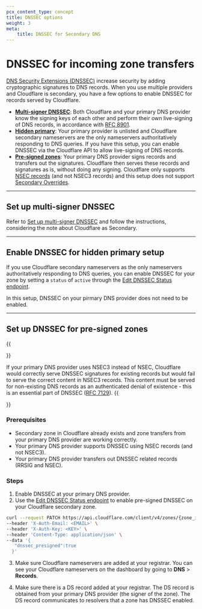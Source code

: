 ```yaml
---
pcx_content_type: concept
title: DNSSEC options
weight: 3
meta:
    title: DNSSEC for Secondary DNS
---
```


# DNSSEC for incoming zone transfers

[DNS Security Extensions (DNSSEC)](https://www.cloudflare.com/dns/dnssec/how-dnssec-works/) increase security by adding cryptographic signatures to DNS records. When you use multiple providers and Cloudflare is secondary, you have a few options to enable DNSSEC for records served by Cloudflare.

- **[Multi-signer DNSSEC](/dns/dnssec/multi-signer-dnssec/setup/)**: Both Cloudflare and your primary DNS provider know the signing keys of each other and perform their own live-signing of DNS records, in accordance with [RFC 8901](https://www.rfc-editor.org/rfc/rfc8901.html).
- **[Hidden primary](#enable-dnssec-for-hidden-primary-setup)**: Your primary provider is unlisted and Cloudflare secondary nameservers are the only nameservers authoritatively responding to DNS queries. If you have this setup, you can enable DNSSEC via the Cloudflare API to allow live-signing of DNS records.
- **[Pre-signed zones](#set-up-dnssec-for-pre-signed-zones)**: Your primary DNS provider signs records and transfers out the signatures. Cloudflare then serves these records and signatures as is, without doing any signing. Cloudflare only supports [NSEC records](https://www.cloudflare.com/dns/dnssec/how-dnssec-works/) (and not NSEC3 records) and this setup does not support [Secondary Overrides](/dns/zone-setups/zone-transfers/cloudflare-as-secondary/proxy-traffic/).

---

## Set up multi-signer DNSSEC

Refer to [Set up multi-signer DNSSEC](/dns/dnssec/multi-signer-dnssec/setup/) and follow the instructions, considering the note about Cloudflare as Secondary.

---

## Enable DNSSEC for hidden primary setup

If you use Cloudflare secondary nameservers as the only nameservers authoritatively responding to DNS queries, you can enable DNSSEC for your zone by setting a `status` of `active` through the [Edit DNSSEC Status endpoint](/api/operations/dnssec-edit-dnssec-status).

In this setup, DNSSEC on your pirmary DNS provider does not need to be enabled.

---

## Set up DNSSEC for pre-signed zones

{{<Aside type="warning" header="Important: NSEC3 not supported">}}

If your primary DNS provider uses NSEC3 instead of NSEC, Cloudflare would correctly serve DNSSEC signatures for existing records but would fail to serve the correct content in NSEC3 records. This content must be served for non-existing DNS records as an authenticated denial of existence - this is an essential part of DNSSEC ([RFC 7129](https://www.rfc-editor.org/rfc/rfc7129.html)).
{{</Aside>}}

### Prerequisites

* Secondary zone in Cloudflare already exists and zone transfers from your primary DNS provider are working correctly.
* Your primary DNS provider supports DNSSEC using NSEC records (and not NSEC3).
* Your primary DNS provider transfers out DNSSEC related records (RRSIG and NSEC).

### Steps

1. Enable DNSSEC at your primary DNS provider.
2. Use the [Edit DNSSEC Status endpoint](/api/operations/dnssec-edit-dnssec-status) to enable pre-signed DNSSEC on your Cloudflare secondary zone.

```bash
curl --request PATCH https://api.cloudflare.com/client/v4/zones/{zone_id}/dnssec \
--header 'X-Auth-Email: <EMAIL>' \
--header 'X-Auth-Key: <KEY>' \
--header 'Content-Type: application/json' \
--data '{
   "dnssec_presigned":true
  }'
```

3. Make sure Cloudflare nameservers are added at your registrar. You can see your Cloudflare nameservers on the dashboard by going to **DNS** > **Records**.

4. Make sure there is a DS record added at your registrar. The DS record is obtained from your primary DNS provider (the signer of the zone). The DS record communicates to resolvers that a zone has DNSSEC enabled.